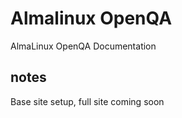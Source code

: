 # Almalinux OpenQA

AlmaLinux OpenQA Documentation

## notes

Base site setup, full site coming soon
